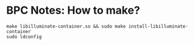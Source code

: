 # BPC Notes: How to make?

```shell
make libilluminate-container.so && sudo make install-libilluminate-container
sudo ldconfig
```

